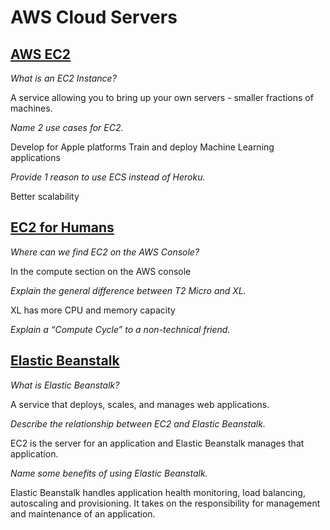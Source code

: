 # AWS Cloud Servers

## [AWS EC2](https://aws.amazon.com/ec2/)

*What is an EC2 Instance?*

A service allowing you to bring up your own servers - smaller fractions of machines.

*Name 2 use cases for EC2.*

Develop for Apple platforms
Train and deploy Machine Learning applications

*Provide 1 reason to use ECS instead of Heroku.*

Better scalability

## [EC2 for Humans](https://www.youtube.com/watch?v=lZMkgOMYYIg)

*Where can we find EC2 on the AWS Console?*

In the compute section on the AWS console

*Explain the general difference between T2 Micro and XL.*

XL has more CPU and memory capacity

*Explain a “Compute Cycle” to a non-technical friend.*

## [Elastic Beanstalk](https://www.youtube.com/watch?v=SrwxAScdyT0)

*What is Elastic Beanstalk?*

A service that deploys, scales, and manages web applications.

*Describe the relationship between EC2 and Elastic Beanstalk.*

EC2 is the server for an application and Elastic Beanstalk manages that application.

*Name some benefits of using Elastic Beanstalk.*

Elastic Beanstalk handles application health monitoring, load balancing, autoscaling and provisioning. It takes on the responsibility for management and maintenance of an application.
